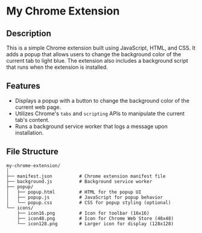 # My Chrome Extension

## Description

This is a simple Chrome extension built using JavaScript, HTML, and CSS. It adds a popup that allows users to change the background color of the current tab to light blue. The extension also includes a background script that runs when the extension is installed.

## Features

- Displays a popup with a button to change the background color of the current web page.
- Utilizes Chrome's `tabs` and `scripting` APIs to manipulate the current tab's content.
- Runs a background service worker that logs a message upon installation.

## File Structure

```plaintext
my-chrome-extension/
│
├── manifest.json          # Chrome extension manifest file
├── background.js          # Background service worker
├── popup/
│   ├── popup.html         # HTML for the popup UI
│   ├── popup.js           # JavaScript for popup behavior
│   └── popup.css          # CSS for popup styling (optional)
└── icons/
    ├── icon16.png         # Icon for toolbar (16x16)
    ├── icon48.png         # Icon for Chrome Web Store (48x48)
    └── icon128.png        # Larger icon for display (128x128)
